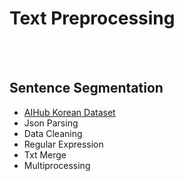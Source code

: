 # Text Preprocessing
<br/><br/>

## Sentence Segmentation

* [AIHub Korean Dataset](https://aihub.or.kr/aihubdata/data/list.do?pageIndex=1&currMenu=115&topMenu=100&dataSetSn=&srchdataClCode=DATACL001&srchOrder=&SrchdataClCode=DATACL002&searchKeyword=&srchDataRealmCode=REALM002&srchDataTy=DATA003)
* Json Parsing
* Data Cleaning
* Regular Expression
* Txt Merge
* Multiprocessing
<br/><br/>


